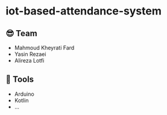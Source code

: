 # iot-based-attendance-system

## 😎 Team
- Mahmoud Kheyrati Fard
- Yasin Rezaei
- Alireza Lotfi



## 🔧 Tools
- Arduino
- Kotlin
- ...
